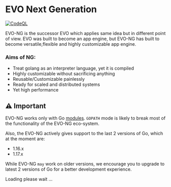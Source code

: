 # EVO Next Generation
[![CodeQL](https://github.com/getevo/evo-ng/actions/workflows/codeql-analysis.yml/badge.svg)](https://github.com/getevo/evo-ng/actions/workflows/codeql-analysis.yml)


EVO-NG is the successor EVO which applies same idea but in different point of view. EVO was built to become an app engine, but EVO-NG has built to become versatile,flexible and highly customizable app engine.

### Aims of NG:
- Treat golang as an interpreter language, yet it is compiled
- Highly customizable without sacrificing anything
- Reusable/Customizable painlessly
- Ready for scaled and distributed systems
- Yet high performance

## ⚠️ Important

EVO-NG works only with Go [modules](https://blog.golang.org/using-go-modules). `GOPATH` mode is likely to break most of the functionality of the EVO-NG eco-system.

Also, the EVO-NG actively gives support to the last 2 versions of Go, which at the moment are:

- 1.16.x
- 1.17.x

While EVO-NG `may` work on older versions, we encourage you to upgrade to latest 2 versions of Go for a better development experience.


Loading please wait ...
